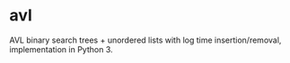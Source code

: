 # avl
AVL binary search trees + unordered lists with log time insertion/removal, implementation in Python 3.
